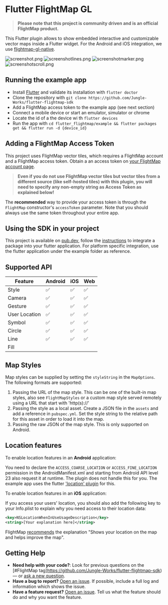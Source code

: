 
# Flutter FlightMap GL

> **Please note that this project is community driven and is an official FlightMap product.**

This Flutter plugin allows to show embedded interactive and customizable vector maps inside a Flutter widget. For the Android and iOS integration, we use [flightmap-gl-native](https://app.flightmap.io/v2/).

![screenshot.png](screenshot.png)
![screenshotlines.png](screenshotlines.png)
![screenshotmarker.png](screenshotmarker.png)
![screenshotscroll.png](screenshotscroll.png)



## Running the example app

- Install [Flutter](https://flutter.io/get-started/) and validate its installation with `flutter doctor`
- Clone the repository with `git clone https://github.com/Jungle-Works/flutter-flightmap-sdk`
- Add a FlightMap access token to the example app (see next section)
- Connect a mobile device or start an emulator, simulator or chrome
- Locate the id of a the device wi
  th `flutter devices`
- Run the app with `cd flutter_flightmap/example && flutter packages get && flutter run -d {device_id}`

## Adding a FlightMap Access Token

This project uses FlightMap vector tiles, which requires a FlightMap account and a FlightMap access token. Obtain a an access token on [your FlightMap account page](https://app.flightmap.io/v2/hud/api_keys).
> **Even if you do not use FlightMap vector tiles but vector tiles from a different source (like self-hosted tiles) with this plugin, you will need to specify any non-empty string as Access Token as explained below!**


The **recommended** way to provide your access token is through the `FlightMap` constructor's `accessToken` parameter. Note that you should always use the same token throughout your entire app.

## Using the SDK in your project

This project is available on [pub.dev](https://pub.dev/packages/flightmap_gl), follow the [instructions](https://flutter.dev/docs/development/packages-and-plugins/using-packages#adding-a-package-dependency-to-an-app) to integrate a package into your flutter application. For platform specific integration, use the flutter application under the example folder as reference.

## Supported API

| Feature | Android | iOS | Web |
| ------ | ------ | ----- | ----- |
| Style | :white_check_mark:   | :white_check_mark: | :white_check_mark: |
| Camera | :white_check_mark:   | :white_check_mark: | :white_check_mark: |
| Gesture | :white_check_mark:   | :white_check_mark: | :white_check_mark: |
| User Location | :white_check_mark: | :white_check_mark: | :white_check_mark: |
| Symbol | :white_check_mark:   | :white_check_mark: | :white_check_mark: |
| Circle | :white_check_mark:   | :white_check_mark: | :white_check_mark: |
| Line | :white_check_mark:   | :white_check_mark: | :white_check_mark: |
| Fill |   |  |  |

## Map Styles

Map styles can be supplied by setting the `styleString` in the `MapOptions`. The following formats are supported:

1. Passing the URL of the map style. This can be one of the built-in map styles, also see `FlightMapStyles` or a custom map style served remotely using a URL that start with 'http(s)://'
2. Passing the style as a local asset. Create a JSON file in the `assets` and add a reference in `pubspec.yml`. Set the style string to the relative path for this asset in order to load it into the map.
3. Passing the raw JSON of the map style. This is only supported on Android.


## Location features
To enable location features in an **Android** application:

You need to declare the `ACCESS_COARSE_LOCATION` or `ACCESS_FINE_LOCATION` permission in the AndroidManifest.xml and starting from Android API level 23 also request it at runtime. The plugin does not handle this for you. The example app uses the flutter ['location' plugin](https://pub.dev/packages/location) for this.

To enable location features in an **iOS** application:

If you access your users' location, you should also add the following key to your Info.plist to explain why you need access to their location data:

```xml
<key>NSLocationWhenInUseUsageDescription</key>
<string>[Your explanation here]</string>
```

FlightMap [recommends](https://docs.FlightMap.com/help/tutorials/first-steps-ios-sdk/#display-the-users-location) the explanation "Shows your location on the map and helps improve the map".

## Getting Help

- **Need help with your code?**: Look for previous questions on the [#FlightMap tag]https://github.com/Jungle-Works/flutter-flightmap-sdk) — or [ask a new question](https://github.com/Jungle-Works/flutter-flightmap-sdk).
- **Have a bug to report?** [Open an issue](https://github.com/Jungle-Works/flutter-flightmap-sdk). If possible, include a full log and information which shows the issue.
- **Have a feature request?** [Open an issue](https://github.com/Jungle-Works/flutter-flightmap-sdk). Tell us what the feature should do and why you want the feature.



